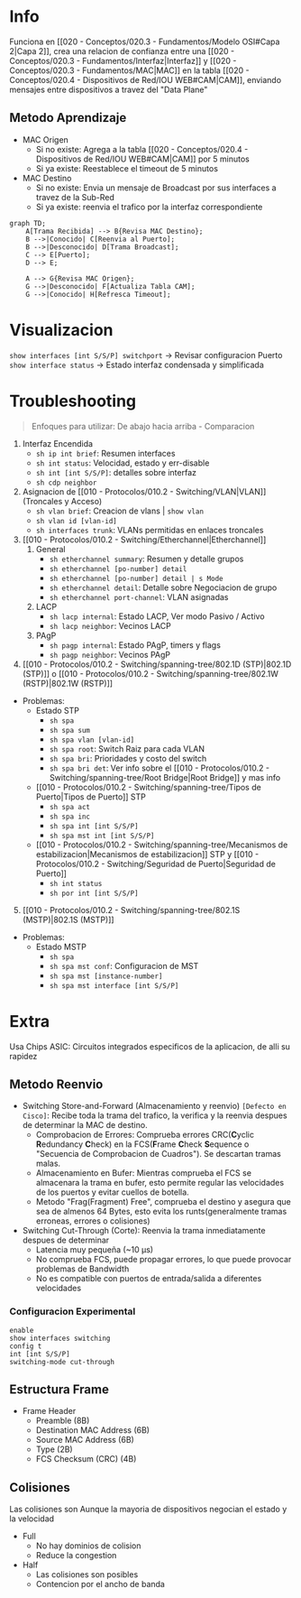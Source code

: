 # Info
Funciona en [[020 - Conceptos/020.3 - Fundamentos/Modelo OSI#Capa 2|Capa 2]], crea una relacion de confianza entre una [[020 - Conceptos/020.3 - Fundamentos/Interfaz|Interfaz]] y [[020 - Conceptos/020.3 - Fundamentos/MAC|MAC]] en la tabla [[020 - Conceptos/020.4 - Dispositivos de Red/IOU WEB#CAM|CAM]], enviando mensajes entre dispositivos a travez del "Data Plane"

## Metodo Aprendizaje
- MAC Origen
	- Si no existe: Agrega a la tabla [[020 - Conceptos/020.4 - Dispositivos de Red/IOU WEB#CAM|CAM]] por 5 minutos
	- Si ya existe: Reestablece el timeout de 5 minutos
- MAC Destino
	- Si no existe: Envia un mensaje de Broadcast por sus interfaces a travez de la Sub-Red
	- Si ya existe: reenvia el trafico por la interfaz correspondiente

```mermaid
graph TD;
    A[Trama Recibida] --> B{Revisa MAC Destino};
    B -->|Conocido| C[Reenvia al Puerto];
    B -->|Desconocido| D[Trama Broadcast];
    C --> E[Puerto];
    D --> E;
    
    A --> G{Revisa MAC Origen};
    G -->|Desconocido| F[Actualiza Tabla CAM];
    G -->|Conocido| H[Refresca Timeout];
```

# Visualizacion
`show interfaces [int S/S/P] switchport` -> Revisar configuracion Puerto
`show interface status` -> Estado interfaz condensada y simplificada

# Troubleshooting
> Enfoques para utilizar: De abajo hacia arriba - Comparacion
1. Interfaz Encendida
	- `sh ip int brief`: Resumen interfaces
	- `sh int status`: Velocidad, estado y err-disable
	- `sh int [int S/S/P]`: detalles sobre interfaz
	- `sh cdp neighbor`
2. Asignacion de [[010 - Protocolos/010.2 - Switching/VLAN|VLAN]] (Troncales y Acceso)
	- `sh vlan brief`: Creacion de vlans | `show vlan`
	- `sh vlan id [vlan-id]`
	- `sh interfaces trunk`: VLANs permitidas en enlaces troncales
3. [[010 - Protocolos/010.2 - Switching/Etherchannel|Etherchannel]]
	1. General
		- `sh etherchannel summary`: Resumen y detalle grupos
		- `sh etherchannel [po-number] detail`
		- `sh etherchannel [po-number] detail | s Mode`
		- `sh etherchannel detail`: Detalle sobre Negociacion de grupo
		- `sh etherchannel port-channel`: VLAN asignadas
	2. LACP
		- `sh lacp internal`: Estado LACP, Ver modo Pasivo / Activo
		- `sh lacp neighbor`: Vecinos LACP
	3. PAgP
		- `sh pagp internal`: Estado PAgP, timers y flags
		- `sh pagp neighbor`: Vecinos PAgP
4. [[010 - Protocolos/010.2 - Switching/spanning-tree/802.1D (STP)|802.1D (STP)]] o [[010 - Protocolos/010.2 - Switching/spanning-tree/802.1W (RSTP)|802.1W (RSTP)]]
- Problemas:
	- Estado STP
		- `sh spa`
		- `sh spa sum`
		- `sh spa vlan [vlan-id]`
		- `sh spa root`: Switch Raiz para cada VLAN
		- `sh spa bri`: Prioridades y costo del switch
		- `sh spa bri det`: Ver info sobre el [[010 - Protocolos/010.2 - Switching/spanning-tree/Root Bridge|Root Bridge]] y mas info
	- [[010 - Protocolos/010.2 - Switching/spanning-tree/Tipos de Puerto|Tipos de Puerto]] STP
		- `sh spa act`
		- `sh spa inc`
		- `sh spa int [int S/S/P]`
		- `sh spa mst int [int S/S/P]`
	- [[010 - Protocolos/010.2 - Switching/spanning-tree/Mecanismos de estabilizacion|Mecanismos de estabilizacion]] STP y [[010 - Protocolos/010.2 - Switching/Seguridad de Puerto|Seguridad de Puerto]] 
		- `sh int status`
		- `sh por int [int S/S/P]`
5. [[010 - Protocolos/010.2 - Switching/spanning-tree/802.1S (MSTP)|802.1S (MSTP)]]
- Problemas: 
	- Estado MSTP
		- `sh spa`
		- `sh spa mst conf`: Configuracion de MST
		- `sh spa mst [instance-number]`
		- `sh spa mst interface [int S/S/P]`

# Extra
Usa Chips ASIC: Circuitos integrados especificos de la aplicacion, de alli su rapidez
## Metodo Reenvio
- Switching Store-and-Forward (Almacenamiento y reenvio) `[Defecto en Cisco]`: Recibe toda la trama del trafico, la verifica y la reenvia despues de determinar la MAC de destino.
	- Comprobacion de Errores: Comprueba errores CRC(**C**yclic **R**edundancy **C**heck) en la FCS(**F**rame **C**heck **S**equence o "Secuencia de Comprobacion de Cuadros"). Se descartan tramas malas.
	- Almacenamiento en Bufer: Mientras comprueba el FCS se almacenara la trama en bufer, esto permite regular las velocidades de los puertos y evitar cuellos de botella.
	- Metodo "Frag(Fragment) Free", comprueba el destino y asegura que sea de almenos 64 Bytes, esto evita los runts(generalmente tramas erroneas, errores o colisiones)
- Switching Cut-Through (Corte): Reenvia la trama inmediatamente despues de determinar
	- Latencia muy pequeña (~10 µs)
	- No comprueba FCS, puede propagar errores, lo que puede provocar problemas de Bandwidth
	- No es compatible con puertos de entrada/salida a diferentes velocidades
### Configuracion Experimental
```
enable
show interfaces switching
config t
int [int S/S/P]
switching-mode cut-through
```
## Estructura Frame
- Frame Header
	- Preamble (8B)
	- Destination MAC Address (6B)
	- Source MAC Address (6B)
	- Type (2B)
	- FCS Checksum (CRC) (4B)

## Colisiones
Las colisiones son 
Aunque la mayoria de dispositivos negocian el estado y la velocidad
- Full
	- No hay dominios de colision
	- Reduce la congestion
- Half
	- Las colisiones son posibles
	- Contencion por el ancho de banda
